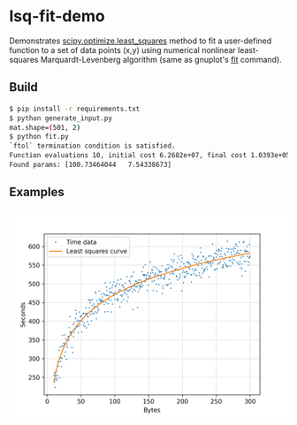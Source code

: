 # lsq-fit-demo

Demonstrates [scipy.optimize.least_squares](https://docs.scipy.org/doc/scipy/reference/generated/scipy.optimize.least_squares.html) method to fit a user-defined function to a set of data points (x,y) using numerical nonlinear least-squares Marquardt-Levenberg algorithm (same as gnuplot's [fit](http://gnuplot.sourceforge.net/docs_4.2/node82.html) command).

## Build

```bash
$ pip install -r requirements.txt
$ python generate_input.py
mat.shape=(501, 2)
$ python fit.py
`ftol` termination condition is satisfied.
Function evaluations 10, initial cost 6.2682e+07, final cost 1.0393e+05, first-order optimality 5.62e-04.
Found params: [100.73464044   7.54338673]
```

## Examples

![fitted-curve](./out.png)
